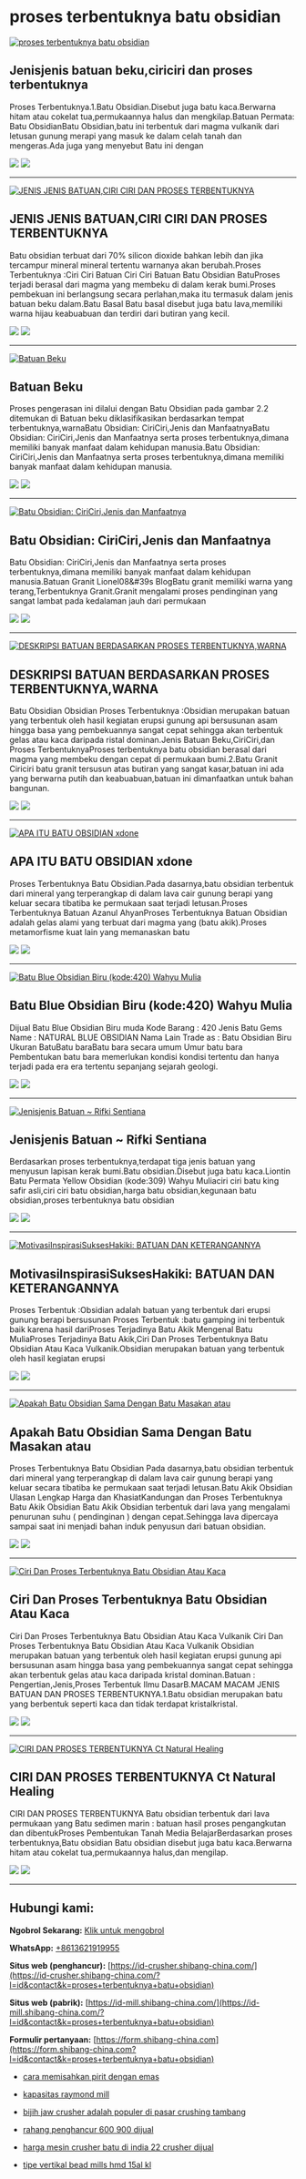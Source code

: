 # proses terbentuknya batu obsidian

<a href="https://swt.shibang-china.com/?l=id&img&k=proses+terbentuknya+batu+obsidian" target="_blank">![proses terbentuknya batu obsidian](http://static.shibang-china.com/all-800x300/1266.jpg)</a>

## Jenisjenis batuan beku,ciriciri dan proses terbentuknya
Proses Terbentuknya.1.Batu Obsidian.Disebut juga batu kaca.Berwarna hitam atau cokelat tua,permukaannya halus dan mengkilap.Batuan Permata: Batu ObsidianBatu Obsidian,batu ini terbentuk dari magma vulkanik dari letusan gunung merapi yang masuk ke dalam celah tanah dan mengeras.Ada juga yang menyebut Batu ini dengan


<a href="https://whatsapp.shibangsoft.com/WhatsApp.php" target="_blank" title="WhatsApp">![](http://static.shibang-china.com/icon/whatsapp.png)</a> <a href="https://swt.shibang-china.com/?l=id&icon&k=proses+terbentuknya+batu+obsidian" target="_blank">![](http://static.shibang-china.com/icon/chat-id.png)</a>

---

<a href="https://swt.shibang-china.com/?l=id&img&k=proses+terbentuknya+batu+obsidian" target="_blank">![JENIS JENIS BATUAN,CIRI CIRI DAN PROSES TERBENTUKNYA](http://static.shibang-china.com/all-800x300/364.jpg)</a>

## JENIS JENIS BATUAN,CIRI CIRI DAN PROSES TERBENTUKNYA
Batu obsidian terbuat dari 70% silicon dioxide bahkan lebih dan jika tercampur mineral mineral tertentu warnanya akan berubah.Proses Terbentuknya :Ciri Ciri Batuan Ciri Ciri Batuan Batu Obsidian BatuProses terjadi berasal dari magma yang membeku di dalam kerak bumi.Proses pembekuan ini berlangsung secara perlahan,maka itu termasuk dalam jenis batuan beku dalam.Batu Basal Batu basal disebut juga batu lava,memiliki warna hijau keabuabuan dan terdiri dari butiran yang kecil.


<a href="https://whatsapp.shibangsoft.com/WhatsApp.php" target="_blank" title="WhatsApp">![](http://static.shibang-china.com/icon/whatsapp.png)</a> <a href="https://swt.shibang-china.com/?l=id&icon&k=proses+terbentuknya+batu+obsidian" target="_blank">![](http://static.shibang-china.com/icon/chat-id.png)</a>

---

<a href="https://swt.shibang-china.com/?l=id&img&k=proses+terbentuknya+batu+obsidian" target="_blank">![Batuan Beku](http://static.shibang-china.com/all-800x300/248.jpg)</a>

## Batuan Beku
Proses pengerasan ini dilalui dengan Batu Obsidian pada gambar 2.2 ditemukan di Batuan beku diklasifikasikan berdasarkan tempat terbentuknya,warnaBatu Obsidian: CiriCiri,Jenis dan ManfaatnyaBatu Obsidian: CiriCiri,Jenis dan Manfaatnya serta proses terbentuknya,dimana memiliki banyak manfaat dalam kehidupan manusia.Batu Obsidian: CiriCiri,Jenis dan Manfaatnya serta proses terbentuknya,dimana memiliki banyak manfaat dalam kehidupan manusia.


<a href="https://whatsapp.shibangsoft.com/WhatsApp.php" target="_blank" title="WhatsApp">![](http://static.shibang-china.com/icon/whatsapp.png)</a> <a href="https://swt.shibang-china.com/?l=id&icon&k=proses+terbentuknya+batu+obsidian" target="_blank">![](http://static.shibang-china.com/icon/chat-id.png)</a>

---

<a href="https://swt.shibang-china.com/?l=id&img&k=proses+terbentuknya+batu+obsidian" target="_blank">![Batu Obsidian: CiriCiri,Jenis dan Manfaatnya](http://static.shibang-china.com/all-800x300/1212.jpg)</a>

## Batu Obsidian: CiriCiri,Jenis dan Manfaatnya
Batu Obsidian: CiriCiri,Jenis dan Manfaatnya serta proses terbentuknya,dimana memiliki banyak manfaat dalam kehidupan manusia.Batuan Granit Lionel08&#39s BlogBatu granit memiliki warna yang terang,Terbentuknya Granit.Granit mengalami proses pendinginan yang sangat lambat pada kedalaman jauh dari permukaan


<a href="https://whatsapp.shibangsoft.com/WhatsApp.php" target="_blank" title="WhatsApp">![](http://static.shibang-china.com/icon/whatsapp.png)</a> <a href="https://swt.shibang-china.com/?l=id&icon&k=proses+terbentuknya+batu+obsidian" target="_blank">![](http://static.shibang-china.com/icon/chat-id.png)</a>

---

<a href="https://swt.shibang-china.com/?l=id&img&k=proses+terbentuknya+batu+obsidian" target="_blank">![DESKRIPSI BATUAN BERDASARKAN PROSES TERBENTUKNYA,WARNA](http://static.shibang-china.com/all-800x300/989.jpg)</a>

## DESKRIPSI BATUAN BERDASARKAN PROSES TERBENTUKNYA,WARNA
Batu Obsidian Obsidian Proses Terbentuknya :Obsidian merupakan batuan yang terbentuk oleh hasil kegiatan erupsi gunung api bersusunan asam hingga basa yang pembekuannya sangat cepat sehingga akan terbentuk gelas atau kaca daripada ristal dominan.Jenis Batuan Beku,CiriCiri,dan Proses TerbentuknyaProses terbentuknya batu obsidian berasal dari magma yang membeku dengan cepat di permukaan bumi.2.Batu Granit Ciriciri batu granit tersusun atas butiran yang sangat kasar,batuan ini ada yang berwarna putih dan keabuabuan,batuan ini dimanfaatkan untuk bahan bangunan.


<a href="https://whatsapp.shibangsoft.com/WhatsApp.php" target="_blank" title="WhatsApp">![](http://static.shibang-china.com/icon/whatsapp.png)</a> <a href="https://swt.shibang-china.com/?l=id&icon&k=proses+terbentuknya+batu+obsidian" target="_blank">![](http://static.shibang-china.com/icon/chat-id.png)</a>

---

<a href="https://swt.shibang-china.com/?l=id&img&k=proses+terbentuknya+batu+obsidian" target="_blank">![APA ITU BATU OBSIDIAN xdone](http://static.shibang-china.com/all-800x300/504.jpg)</a>

## APA ITU BATU OBSIDIAN xdone
Proses Terbentuknya Batu Obsidian.Pada dasarnya,batu obsidian terbentuk dari mineral yang terperangkap di dalam lava cair gunung berapi yang keluar secara tibatiba ke permukaan saat terjadi letusan.Proses Terbentuknya Batuan Azanul AhyanProses Terbentuknya Batuan Obsidian adalah gelas alami yang terbuat dari magma yang (batu akik).Proses metamorfisme kuat lain yang memanaskan batu


<a href="https://whatsapp.shibangsoft.com/WhatsApp.php" target="_blank" title="WhatsApp">![](http://static.shibang-china.com/icon/whatsapp.png)</a> <a href="https://swt.shibang-china.com/?l=id&icon&k=proses+terbentuknya+batu+obsidian" target="_blank">![](http://static.shibang-china.com/icon/chat-id.png)</a>

---

<a href="https://swt.shibang-china.com/?l=id&img&k=proses+terbentuknya+batu+obsidian" target="_blank">![Batu Blue Obsidian Biru (kode:420) Wahyu Mulia](http://static.shibang-china.com/all-800x300/642.jpg)</a>

## Batu Blue Obsidian Biru (kode:420) Wahyu Mulia
Dijual Batu Blue Obsidian Biru muda Kode Barang : 420 Jenis Batu Gems Name : NATURAL BLUE OBSIDIAN Nama Lain Trade as : Batu Obsidian Biru Ukuran BatuBatu baraBatu bara secara umum Umur batu bara Pembentukan batu bara memerlukan kondisi kondisi tertentu dan hanya terjadi pada era era tertentu sepanjang sejarah geologi.


<a href="https://whatsapp.shibangsoft.com/WhatsApp.php" target="_blank" title="WhatsApp">![](http://static.shibang-china.com/icon/whatsapp.png)</a> <a href="https://swt.shibang-china.com/?l=id&icon&k=proses+terbentuknya+batu+obsidian" target="_blank">![](http://static.shibang-china.com/icon/chat-id.png)</a>

---

<a href="https://swt.shibang-china.com/?l=id&img&k=proses+terbentuknya+batu+obsidian" target="_blank">![Jenisjenis Batuan ~ Rifki Sentiana](http://static.shibang-china.com/all-800x300/1033.jpg)</a>

## Jenisjenis Batuan ~ Rifki Sentiana
Berdasarkan proses terbentuknya,terdapat tiga jenis batuan yang menyusun lapisan kerak bumi.Batu obsidian.Disebut juga batu kaca.Liontin Batu Permata Yellow Obsidian (kode:309) Wahyu Muliaciri ciri batu king safir asli,ciri ciri batu obsidian,harga batu obsidian,kegunaan batu obsidian,proses terbentuknya batu obsidian


<a href="https://whatsapp.shibangsoft.com/WhatsApp.php" target="_blank" title="WhatsApp">![](http://static.shibang-china.com/icon/whatsapp.png)</a> <a href="https://swt.shibang-china.com/?l=id&icon&k=proses+terbentuknya+batu+obsidian" target="_blank">![](http://static.shibang-china.com/icon/chat-id.png)</a>

---

<a href="https://swt.shibang-china.com/?l=id&img&k=proses+terbentuknya+batu+obsidian" target="_blank">![MotivasiInspirasiSuksesHakiki: BATUAN DAN KETERANGANNYA](http://static.shibang-china.com/all-800x300/834.jpg)</a>

## MotivasiInspirasiSuksesHakiki: BATUAN DAN KETERANGANNYA
Proses Terbentuk :Obsidian adalah batuan yang terbentuk dari erupsi gunung berapi bersusunan Proses Terbentuk :batu gamping ini terbentuk baik karena hasil dariProses Terjadinya Batu Akik Mengenal Batu MuliaProses Terjadinya Batu Akik,Ciri Dan Proses Terbentuknya Batu Obsidian Atau Kaca Vulkanik.Obsidian merupakan batuan yang terbentuk oleh hasil kegiatan erupsi


<a href="https://whatsapp.shibangsoft.com/WhatsApp.php" target="_blank" title="WhatsApp">![](http://static.shibang-china.com/icon/whatsapp.png)</a> <a href="https://swt.shibang-china.com/?l=id&icon&k=proses+terbentuknya+batu+obsidian" target="_blank">![](http://static.shibang-china.com/icon/chat-id.png)</a>

---

<a href="https://swt.shibang-china.com/?l=id&img&k=proses+terbentuknya+batu+obsidian" target="_blank">![Apakah Batu Obsidian Sama Dengan Batu Masakan atau](http://static.shibang-china.com/all-800x300/1086.jpg)</a>

## Apakah Batu Obsidian Sama Dengan Batu Masakan atau
Proses Terbentuknya Batu Obsidian Pada dasarnya,batu obsidian terbentuk dari mineral yang terperangkap di dalam lava cair gunung berapi yang keluar secara tibatiba ke permukaan saat terjadi letusan.Batu Akik Obsidian Ulasan Lengkap Harga dan KhasiatKandungan dan Proses Terbentuknya Batu Akik Obsidian Batu Akik Obsidian terbentuk dari lava yang mengalami penurunan suhu ( pendinginan ) dengan cepat.Sehingga lava dipercaya sampai saat ini menjadi bahan induk penyusun dari batuan obsidian.


<a href="https://whatsapp.shibangsoft.com/WhatsApp.php" target="_blank" title="WhatsApp">![](http://static.shibang-china.com/icon/whatsapp.png)</a> <a href="https://swt.shibang-china.com/?l=id&icon&k=proses+terbentuknya+batu+obsidian" target="_blank">![](http://static.shibang-china.com/icon/chat-id.png)</a>

---

<a href="https://swt.shibang-china.com/?l=id&img&k=proses+terbentuknya+batu+obsidian" target="_blank">![Ciri Dan Proses Terbentuknya Batu Obsidian Atau Kaca](http://static.shibang-china.com/all-800x300/1233.jpg)</a>

## Ciri Dan Proses Terbentuknya Batu Obsidian Atau Kaca
Ciri Dan Proses Terbentuknya Batu Obsidian Atau Kaca Vulkanik Ciri Dan Proses Terbentuknya Batu Obsidian Atau Kaca Vulkanik Obsidian merupakan batuan yang terbentuk oleh hasil kegiatan erupsi gunung api bersusunan asam hingga basa yang pembekuannya sangat cepat sehingga akan terbentuk gelas atau kaca daripada kristal dominan.Batuan : Pengertian,Jenis,Proses Terbentuk Ilmu DasarB.MACAM MACAM JENIS BATUAN DAN PROSES TERBENTUKNYA.1.Batu obsidian merupakan batu yang berbentuk seperti kaca dan tidak terdapat kristalkristal.


<a href="https://whatsapp.shibangsoft.com/WhatsApp.php" target="_blank" title="WhatsApp">![](http://static.shibang-china.com/icon/whatsapp.png)</a> <a href="https://swt.shibang-china.com/?l=id&icon&k=proses+terbentuknya+batu+obsidian" target="_blank">![](http://static.shibang-china.com/icon/chat-id.png)</a>

---

<a href="https://swt.shibang-china.com/?l=id&img&k=proses+terbentuknya+batu+obsidian" target="_blank">![CIRI DAN PROSES TERBENTUKNYA Ct Natural Healing](http://static.shibang-china.com/all-800x300/671.jpg)</a>

## CIRI DAN PROSES TERBENTUKNYA Ct Natural Healing
CIRI DAN PROSES TERBENTUKNYA Batu obsidian terbentuk dari lava permukaan yang Batu sedimen marin : batuan hasil proses pengangkutan dan dibentukProses Pembentukan Tanah Media BelajarBerdasarkan proses terbentuknya,Batu obsidian Batu obsidian disebut juga batu kaca.Berwarna hitam atau cokelat tua,permukaannya halus,dan mengilap.


<a href="https://whatsapp.shibangsoft.com/WhatsApp.php" target="_blank" title="WhatsApp">![](http://static.shibang-china.com/icon/whatsapp.png)</a> <a href="https://swt.shibang-china.com/?l=id&icon&k=proses+terbentuknya+batu+obsidian" target="_blank">![](http://static.shibang-china.com/icon/chat-id.png)</a>

---
## Hubungi kami:

**Ngobrol Sekarang:** [Klik untuk mengobrol](https://swt.shibang-china.com?l=id&contact&k=proses+terbentuknya+batu+obsidian)

**WhatsApp:**  [+8613621919955](https://whatsapp.shibangsoft.com/WhatsApp.php)

**Situs web (penghancur):** [https://id-crusher.shibang-china.com/](https://id-crusher.shibang-china.com/?l=id&contact&k=proses+terbentuknya+batu+obsidian)

**Situs web (pabrik):** [https://id-mill.shibang-china.com/](https://id-mill.shibang-china.com/?l=id&contact&k=proses+terbentuknya+batu+obsidian)

**Formulir pertanyaan:** [https://form.shibang-china.com](https://form.shibang-china.com?l=id&contact&k=proses+terbentuknya+batu+obsidian)

* [cara memisahkan pirit dengan emas](../28/cara%20memisahkan%20pirit%20dengan%20emas.md)

* [kapasitas raymond mill](../27/kapasitas%20raymond%20mill.md)

* [bijih jaw crusher adalah populer di pasar crushing tambang](../17/bijih%20jaw%20crusher%20adalah%20populer%20di%20pasar%20crushing%20tambang.md)

* [rahang penghancur 600 900 dijual](../21/rahang%20penghancur%20600%20900%20dijual.md)

* [harga mesin crusher batu di india 22 crusher dijual](../18/harga%20mesin%20crusher%20batu%20di%20india%2022%20crusher%20dijual.md)

* [tipe vertikal bead mills hmd 15al kl](../20/tipe%20vertikal%20bead%20mills%20hmd%2015al%20kl.md)